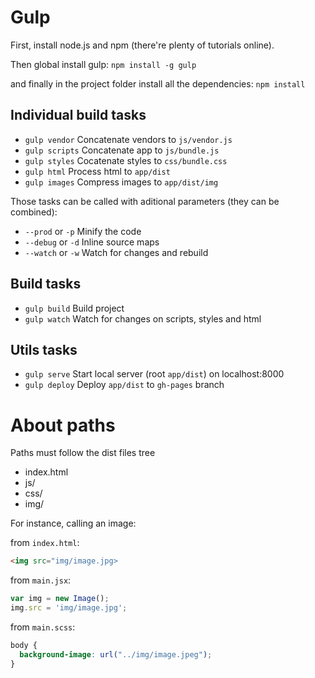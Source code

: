 # Gulp

First, install node.js and npm (there're plenty of tutorials online).

Then global install gulp: `npm install -g gulp`

and finally in the project folder install all the dependencies: `npm install`

## Individual build tasks

* `gulp vendor` Concatenate vendors to `js/vendor.js`
* `gulp scripts` Concatenate app to `js/bundle.js` 
* `gulp styles` Cocatenate styles to `css/bundle.css`
* `gulp html` Process html to `app/dist`
* `gulp images` Compress images to `app/dist/img`

Those tasks can be called with aditional parameters (they can be combined):

* `--prod` or `-p` Minify the code
* `--debug` or `-d` Inline source maps
* `--watch` or `-w` Watch for changes and rebuild

## Build tasks

* `gulp build` Build project
* `gulp watch` Watch for changes on scripts, styles and html

## Utils tasks

* `gulp serve` Start local server (root `app/dist`) on localhost:8000
* `gulp deploy` Deploy `app/dist` to `gh-pages` branch

# About paths

Paths must follow the dist files tree

* index.html
 * js/
 * css/
 * img/
 
For instance, calling an image:

from `index.html`:

```html
<img src="img/image.jpg>
```

from `main.jsx`:

```javascript
var img = new Image();
img.src = 'img/image.jpg';
```

from `main.scss`:

```css
body {
  background-image: url("../img/image.jpeg");
}
```